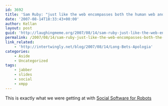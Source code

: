 ```yaml
---
id: 3692
title: 'Sam Ruby: "just like the web encompasses both the human web and programmable web, we need a messaging infrastructure that is not only human friendly but also bot friendly"'
date: '2007-08-14T18:33:43+00:00'
author: Kellan
layout: post
guid: 'http://laughingmeme.org/2007/08/14/sam-ruby-just-like-the-web-encompasses-both-the-human-web-and-programmable-web-we-need-a-messaging-infrastructure-that-is-not-only-human-friendly-but-also-bot-friendly/'
permalink: /2007/08/14/sam-ruby-just-like-the-web-encompasses-both-the-human-web-and-programmable-web-we-need-a-messaging-infrastructure-that-is-not-only-human-friendly-but-also-bot-friendly/
link_related:
    - 'http://intertwingly.net/blog/2007/08/14/Long-Bets-Apologia'
categories:
    - Aside
    - Uncategorized
tags:
    - jabber
    - slides
    - social
    - xmpp
---
```


This is exactly what we were getting at with [Social Software for Robots](http://laughingmeme.org/2007/05/18/slideshare-social-software-for-robots/)